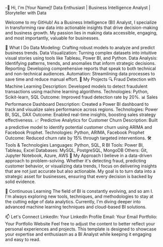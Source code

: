 -👋 Hi, I'm [Your Name]!
Data Enthusiast | Business Intelligence Analyst | Storyteller with Data

Welcome to my GitHub! As a Business Intelligence (BI) Analyst, I specialize in transforming raw data into actionable insights that drive decision-making and business growth. My passion lies in making data accessible, engaging, and most importantly, valuable for businesses.

🧩 What I Do
Data Modeling: Crafting robust models to analyze and predict business trends.
Data Visualization: Turning complex datasets into intuitive visual stories using tools like Tableau, Power BI, and Python.
Data Analysis: Identifying patterns, trends, and anomalies that inform strategic decisions.
Reporting: Developing comprehensive reports that speak to both technical and non-technical audiences.
Automation: Streamlining data processes to save time and reduce manual effort.
🚀 My Projects
🔍 Fraud Detection with Machine Learning
Description: Developed models to detect fraudulent transactions using machine learning algorithms.
Technologies: Python, Scikit-learn, SQL
Outcome: Improved fraud detection rate by 20%.
📊 Sales Performance Dashboard
Description: Created a Power BI dashboard to track and visualize sales performance across regions.
Technologies: Power BI, SQL, DAX
Outcome: Enabled real-time insights, boosting sales strategy effectiveness.
📈 Predictive Analytics for Customer Churn
Description: Built a predictive model to identify potential customer churn using ARIMA and Facebook Prophet.
Technologies: Python, ARIMA, Facebook Prophet
Outcome: Reduced churn rate by 15% through targeted interventions.
🛠️ Tools & Technologies
Languages: Python, SQL, R
BI Tools: Power BI, Tableau, Excel
Databases: MySQL, PostgreSQL, MongoDB
Others: Git, Jupyter Notebook, Azure, AWS
🎯 My Approach
I believe in a data-driven approach to problem-solving. Whether it's detecting fraud, predicting customer behavior, or visualizing data trends, I focus on delivering insights that are not just accurate but also actionable. My goal is to turn data into a strategic asset for businesses, ensuring that every decision is backed by solid evidence.

🌱 Continuous Learning
The field of BI is constantly evolving, and so am I. I'm always exploring new tools, techniques, and methodologies to stay at the cutting edge of data analytics. Currently, I'm diving deeper into advanced machine learning techniques and cloud-based BI solutions.

📫 Let's Connect
LinkedIn: Your LinkedIn Profile
Email: Your Email
Portfolio: Your Portfolio Website
Feel free to adjust the content to better reflect your personal experiences and projects. This template is designed to showcase your expertise and enthusiasm as a BI Analyst while keeping it engaging and easy to read.
